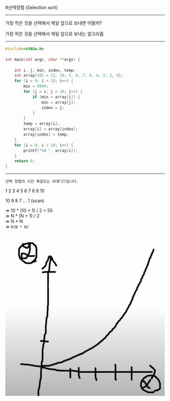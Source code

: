 #선택정렬 (Selection sort)

---

가장 작은 것을 선택해서 제일 앞으로 보내면 어떨까?  

가장 작은 것을 선택해서 제일 앞으로 보내는 알고리즘  

---

```c
#include<stdio.h>

int main(int argc, char **argv) {

    int i, j, min, index, temp;
    int array[10] = {1, 10, 5, 8, 7, 6, 4, 3, 2, 9};
    for (i = 0; i < 10; i++) {
        min = 9999;
        for (j = i; j < 10; j++) {
            if (min > array[j]) {
                min = array[j];
                index = j;
            }
        }
        temp = array[i];
        array[i] = array[index];
        array[index] = temp;
    }
    for (i = 0; i < 10; i++) {
        printf("%d ", array[i]);
    }
    return 0;
}
```  

---

`선택 정렬의 시간 복잡도는 O(N^2)입니다.`  

1 2 3 4 5 6 7 8 9 10  

10 9 8 7 ... 1 (scan)  

=> 10 * (10 + 1) / 2 = 55  
=> N * (N + 1) / 2  
=> N * N  
=> `O(N * N)`  

![](../img/n^2.png)


